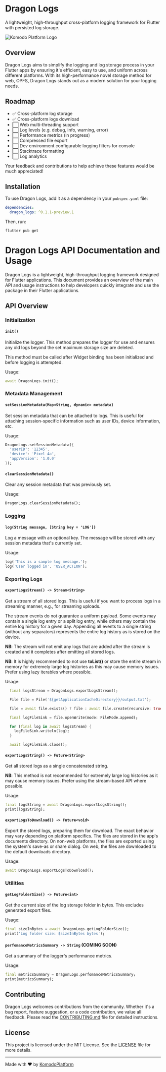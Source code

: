 # Dragon Logs

A lightweight, high-throughput cross-platform logging framework for Flutter with persisted log storage.

![Komodo Platform Logo](https://komodoplatform.com/assets/img/logo-dark.webp)

## Overview

Dragon Logs aims to simplify the logging and log storage process in your Flutter apps by ensuring it's efficient, easy to use, and uniform across different platforms. With its high-performance novel storage method for web, OPFS, Dragon Logs stands out as a modern solution for your logging needs.

## Roadmap

- ✅ Cross-platform log storage
- ✅ Cross-platform logs download
- ⬜ Web multi-threading support
- ⬜ Log levels (e.g. debug, info, warning, error)
- ⬜ Performance metrics (in progress)
- ⬜ Compressed file export
- ⬜ Dev environment configurable logging filters for console
- ⬜ Stacktrace formatting
- ⬜ Log analytics



Your feedback and contributions to help achieve these features would be much appreciated!


## Installation

To use Dragon Logs, add it as a dependency in your `pubspec.yaml` file:

```yaml
dependencies:
  dragon_logs: ^0.1.1-preview.1
```

Then, run:

```
flutter pub get
```

# Dragon Logs API Documentation and Usage

Dragon Logs is a lightweight, high-throughput logging framework designed for Flutter applications. This document provides an overview of the main API and usage instructions to help developers quickly integrate and use the package in their Flutter applications.

## API Overview

### Initialization

#### `init()`
Initialize the logger. This method prepares the logger for use and ensures any old logs beyond the set maximum storage size are deleted.

This method must be called after Widget binding has been initialized and before logging is attempted.

Usage:
```dart
await DragonLogs.init();
```

### Metadata Management

#### `setSessionMetadata(Map<String, dynamic> metadata)`
Set session metadata that can be attached to logs. This is useful for attaching session-specific information such as user IDs, device information, etc.

Usage:
```dart
DragonLogs.setSessionMetadata({
  'userID': '12345',
  'device': 'Pixel 4a',
  'appVersion': '1.0.0'
});
```

#### `clearSessionMetadata()`
Clear any session metadata that was previously set.

Usage:
```dart
DragonLogs.clearSessionMetadata();
```

### Logging

#### `log(String message, [String key = 'LOG'])`
Log a message with an optional key. The message will be stored with any session metadata that's currently set.

Usage:
```dart
log('This is a sample log message.');
log('User logged in', 'USER_ACTION');
```

### Exporting Logs

#### `exportLogsStream() -> Stream<String>`
Get a stream of all stored logs. This is useful if you want to process logs in a streaming manner, e.g., for streaming uploads.

The stream events do not guarantee a uniform payload. Some events may contain a single log entry or a split log entry, while others may contain the entire log history for a given day. Appending all events to a single string (without any separators) represents the entire log history as is stored on the device.

**NB**: The stream will not emit any logs that are added after the stream is created and it completes after emitting all stored logs.

**NB**: It is highly recommended to not use **toList()** or store the entire stream in memory for extremely large log histories as this may cause memory issues. Prefer using lazy iterables where possible.


Usage:
```dart
  final logsStream = DragonLogs.exportLogsStream();

  File file = File('${getApplicationCacheDirectory}}/output.txt');

  file = await file.exists() ? file : await file.create(recursive: true);

  final logFileSink = file.openWrite(mode: FileMode.append);

  for (final log in await logsStream) {
    logFileSink.writeln(log);
  }

  await logFileSink.close();
```

#### `exportLogsString() -> Future<String>`
Get all stored logs as a single concatenated string.

**NB**: This method is not recommended for extremely large log histories as it may cause memory issues. Prefer using the stream-based API where possible.

Usage:
```dart
final logsString = await DragonLogs.exportLogsString();
print(logsString);
```

#### `exportLogsToDownload() -> Future<void>`
Export the stored logs, preparing them for download. The exact behavior may vary depending on platform specifics. The files are stored in the app's documents directory. On non-web platforms, the files are exported using the system's save-as or share dialog. On web, the files are downloaded to the default downloads directory.

Usage:
```dart
await DragonLogs.exportLogsToDownload();
```

### Utilities

#### `getLogFolderSize() -> Future<int>`
Get the current size of the log storage folder in bytes. This excludes generated export files.

Usage:
```dart
final sizeInBytes = await DragonLogs.getLogFolderSize();
print('Log folder size: $sizeInBytes bytes');
```

#### `perfomanceMetricsSummary -> String` (COMING SOON)
Get a summary of the logger's performance metrics.

Usage:
```dart
final metricsSummary = DragonLogs.perfomanceMetricsSummary;
print(metricsSummary);
```

## Contributing

Dragon Logs welcomes contributions from the community. Whether it's a bug report, feature suggestion, or a code contribution, we value all feedback. Please read the [CONTRIBUTING.md](link_to_contributing.md) file for detailed instructions.

## License

This project is licensed under the MIT License. See the [LICENSE](link_to_license_file) file for more details.

---

Made with ❤️ by [KomodoPlatform](https://github.com/KomodoPlatform)
